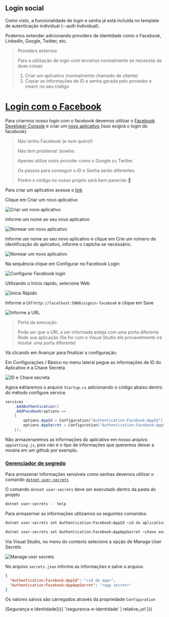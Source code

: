 ## Login social

Como visto, a funcionalidade de login e senha já está incluída no template de autenticação individual (--auth Individual).

Podemos extender adicionando providers de identidade como o Facebook, LinkedIn, Google, Twitter, etc.

> Providers externos
> 
> Para a utilização de login com terceiros normalmente se necessita de duas coisas
> 
> 1. Criar um aplicativo (normalmente chamado de cliente)
> 2. Copiar as informações de ID e senha gerada pelo provedor e inserir no seu código
> 

# [Login com o Facebook](https://docs.microsoft.com/pt-br/aspnet/core/security/authentication/social/facebook-logins?tabs=aspnetcore2x)

Para criarmos nosso login com o facebook devemos utilizar o [Facebook Developer Console](https://developers.facebook.com/?locale=pt_BR) e criar um [novo aplicativo](https://developers.facebook.com/apps/?locale=pt_BR) (isso exigirá o login do facebook)

> Não tenho Facebook (e nem quero!)
> 
> Não tem problema! :bowtie:
>
> Apenas utilize outro provider como o Google ou Twitter.
> 
> Os passos para conseguir o ID e Senha serão diferentes
> 
> Porém o código no nosso projeto será bem parecido :metal:

Para criar um aplicativo acesse o [link](https://developers.facebook.com/apps/)

Clique em Criar um novo aplicativo

![Criar um novo aplicativo](/Desenvolvimento4Web/seguranca-e-identidade/facebook-login/images/create.png)

Informe um nome ao seu novo aplicativo

![Nomear um novo aplicativo](/Desenvolvimento4Web/seguranca-e-identidade/facebook-login/images/nomear.png)

Informe um nome ao seu novo aplicativo e clique em Crie um número de identificação do aplicativo, informe o captcha se necessário.

![Nomear um novo aplicativo](/Desenvolvimento4Web/seguranca-e-identidade/facebook-login/images/nomear.png)

Na sequência clique em Configurar no Facebook Login

![Configurar Facebook login](/Desenvolvimento4Web/seguranca-e-identidade/facebook-login/images/configurar-login.png)

Utilizando o Início rápido, selecione Web

![Início Rápido](/Desenvolvimento4Web/seguranca-e-identidade/facebook-login/images/inicio-rapido.png)

Informe a Url `http://localhost:5000/signin-facebook` e clique em Save

![Informe a URL](/Desenvolvimento4Web/seguranca-e-identidade/facebook-login/images/informe-url.png)

> Porta da execução
>
> Pode ser que a URL a ser informada esteja com uma porta diferente
> Rode sua aplicação (Se for com o Visual Studio ele provavelmente irá mostar uma porta diferente)

Vá clicando em Avançar para finalizar a configuração.

Em Configurações / Básico no menu lateral pegue as informações de ID do Aplicativo e a Chave Secreta

![ID e Chave secreta](/Desenvolvimento4Web/seguranca-e-identidade/facebook-login/images/id-secret.png)

Agora editaremos o arquivo `Startup.cs` adicionando o código abaixo dentro do método configure service.

```csharp
services
    .AddAuthentication()
    .AddFacebook(options => 
    {
        options.AppId = Configuration["Authentication:Facebook:AppId"];
        options.AppSecret = Configuration["Authentication:Facebook:AppSecret"];
    });
```

Não armazenaremos as informações do aplicativo em nosso arquivo `appsetting.js`, pois não é o tipo de informações que queremos deixar a mostra em um github por exemplo.

### [Gerenciador de segredo](https://docs.microsoft.com/pt-br/aspnet/core/security/app-secrets?tabs=visual-studio#secret-manager)

Para armazenar informações sensíveis como senhas devemos utilizar o comando [`dotnet user-secrets`](https://docs.microsoft.com/pt-br/aspnet/core/security/app-secrets?tabs=visual-studio)

O comando `dotnet user-secrets` deve ser executado dentro da pasta do projeto

```bash
dotnet user-secrets -- help
```

Para armazernar as informações utilizamos os seguintes comandos:

```bash
dotnet user-secrets set Authentication:Facebook:AppId <id do aplicativo>
```

```bash
dotnet user-secrets set Authentication:Facebook:AppAppSecret <chave secreta do aplicativo>
```

Via Visual Studio, no menu do contexto selecione a opção de Manage User Secrets

![Manage user secrets](/Desenvolvimento4Web/seguranca-e-identidade/facebook-login/images/manage-user-secrets.png)

No arquivo `secrets.json` informe as informações e salve o arquivo.

```json
{
  "Authentication:Facebook:AppId": "<id do app>",
  "Authentication:Facebook:AppAppSecret": "<app secret>"
}
```

Os valores salvos são carregados através da propriedade `Configuration`

[Segurança e Identidade]({{ '/seguranca-e-identidade' | relative_url }})